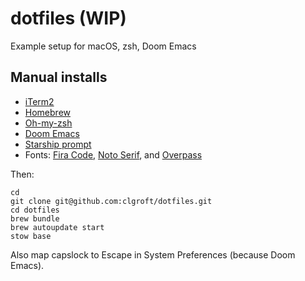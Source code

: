 # dotfiles (WIP)
Example setup for macOS, zsh, Doom Emacs

## Manual installs

* [iTerm2](https://iterm2.com/)
* [Homebrew](https://brew.sh/)
* [Oh-my-zsh](https://github.com/robbyrussell/oh-my-zsh)
* [Doom Emacs](https://github.com/hlissner/doom-emacs)
* [Starship prompt](https://starship.rs/)
* Fonts: [Fira Code](https://fonts.google.com/specimen/Fira+Code), [Noto Serif](https://fonts.google.com/noto/specimen/Noto+Serif), and [Overpass](https://fonts.google.com/specimen/Overpass)

Then:
```
cd
git clone git@github.com:clgroft/dotfiles.git
cd dotfiles
brew bundle
brew autoupdate start
stow base
```
Also map capslock to Escape in System Preferences (because Doom Emacs).
